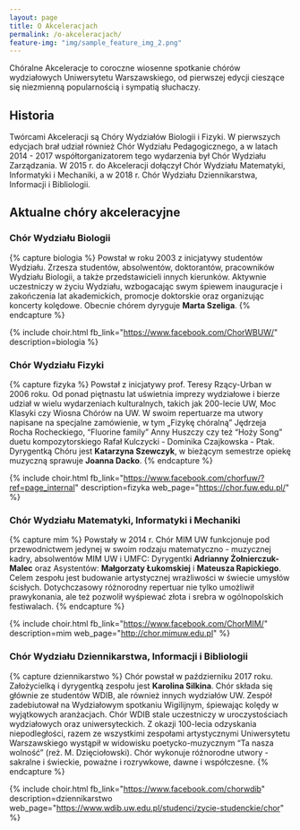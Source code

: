 ```yaml
---
layout: page
title: O Akceleracjach
permalink: /o-akceleracjach/
feature-img: "img/sample_feature_img_2.png"
---
```


Chóralne Akceleracje to coroczne wiosenne spotkanie chórów wydziałowych Uniwersytetu Warszawskiego, od pierwszej edycji cieszące się niezmienną popularnością i sympatią słuchaczy.

## Historia
Twórcami Akceleracji są Chóry Wydziałów Biologii i Fizyki. W pierwszych edycjach brał udział również Chór Wydziału Pedagogicznego, a w latach 2014 - 2017 współtorganizatorem tego wydarzenia był Chór Wydziału Zarządzania. W 2015 r. do Akceleracji dołączył Chór Wydziału Matematyki, Informatyki i Mechaniki, a w 2018 r. Chór Wydziału Dziennikarstwa, Informacji i Bibliologii.

## Aktualne chóry akceleracyjne

### Chór Wydziału Biologii

{% capture biologia %}
Powstał w roku 2003 z inicjatywy studentów Wydziału. Zrzesza studentów,
absolwentów, doktorantów, pracowników Wydziału Biologii, a także
przedstawicieli innych kierunków. Aktywnie uczestniczy w życiu Wydziału,
wzbogacając swym śpiewem inauguracje i zakończenia lat akademickich, promocje
doktorskie oraz organizując koncerty kolędowe. Obecnie chórem dyryguje __Marta Szeliga__.
{% endcapture %}

{% include choir.html
    fb_link="https://www.facebook.com/ChorWBUW/"
    description=biologia
%}

### Chór Wydziału Fizyki

{% capture fizyka %}
Powstał z inicjatywy prof. Teresy Rzący-Urban w 2006 roku. Od ponad piętnastu lat uświetnia imprezy wydziałowe i bierze udział w wielu wydarzeniach kulturalnych, takich jak 200-lecie UW, Moc Klasyki czy Wiosna Chórów na UW. W swoim repertuarze ma utwory napisane na specjalne zamówienie, w tym „Fizykę chóralną” Jędrzeja Rocha Rocheckiego, “Fluorine family” Anny Huszczy czy też “Hoży Song” duetu kompozytorskiego Rafał Kulczycki - Dominika Czajkowska - Ptak. Dyrygentką Chóru jest __Katarzyna Szewczyk__, w bieżącym semestrze opiekę muzyczną sprawuje __Joanna Dacko__.
{% endcapture %}

{% include choir.html
    fb_link="https://www.facebook.com/chorfuw/?ref=page_internal"
    description=fizyka
    web_page="https://chor.fuw.edu.pl/"
%}

### Chór Wydziału Matematyki, Informatyki i Mechaniki

{% capture mim %}
Powstały w 2014 r. Chór MIM UW funkcjonuje pod przewodnictwem jedynej w swoim rodzaju matematyczno - muzycznej kadry, absolwentów MIM UW i UMFC: Dyrygentki __Adrianny Żołnierczuk-Malec__ oraz Asystentów: __Małgorzaty Łukomskiej__ i __Mateusza Rapickiego__. Celem zespołu jest budowanie artystycznej wrażliwości w świecie umysłów ścisłych. Dotychczasowy różnorodny repertuar nie tylko umożliwił prawykonania, ale też pozwolił wyśpiewać złota i srebra w ogólnopolskich festiwalach.
{% endcapture %}

{% include choir.html
    fb_link="https://www.facebook.com/ChorMIM/"
    description=mim
    web_page="http://chor.mimuw.edu.pl"
%}

### Chór Wydziału Dziennikarstwa, Informacji i Bibliologii

{% capture dziennikarstwo %}
Chór powstał w październiku 2017 roku. Założycielką i dyrygentką zespołu jest __Karolina Silkina__. Chór składa się głównie ze studentów WDIB, ale również innych wydziałów UW. Zespół zadebiutował na Wydziałowym spotkaniu Wigilijnym, śpiewając kolędy w wyjątkowych aranżacjach. Chór WDIB stale uczestniczy w uroczystościach wydziałowych oraz uniwersyteckich. Z okazji 100-lecia odzyskania niepodległości, razem ze wszystkimi zespołami artystycznymi Uniwersytetu Warszawskiego wystąpił w widowisku poetycko-muzycznym “Ta nasza wolność”  (reż. M. Dzięciołowski). Chór wykonuje różnorodne utwory - sakralne i świeckie, poważne i rozrywkowe, dawne i współczesne.
{% endcapture %}

{% include choir.html
    fb_link="https://www.facebook.com/chorwdib"
    description=dziennikarstwo
    web_page="https://www.wdib.uw.edu.pl/studenci/zycie-studenckie/chor"
%}
